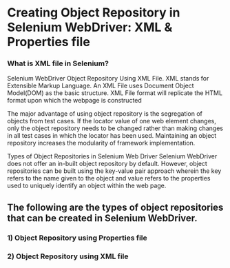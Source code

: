 # Creating Object Repository in Selenium WebDriver: XML & Properties file

### What is XML file in Selenium?

Selenium WebDriver Object Repository Using XML File. XML stands for Extensible Markup Language. An XML File uses Document Object Model(DOM) 
as the basic structure. XML File format will replicate the HTML format upon which the webpage is constructed

The major advantage of using object repository is the segregation of objects from test cases. If the locator value of one web element changes, only 
the object repository needs to be changed rather than making changes in all test cases in which the locator has been used. Maintaining an object repository 
increases the modularity of framework implementation.

Types of Object Repositories in Selenium Web Driver
Selenium WebDriver does not offer an in-built object repository by default. However, object repositories can be built using the key-value pair 
approach wherein the key refers to the name given to the object and value refers to the properties used to uniquely identify an object within the web page.

## The following are the types of object repositories that can be created in Selenium WebDriver.

### 1) Object Repository using Properties file
### 2) Object Repository using XML file
